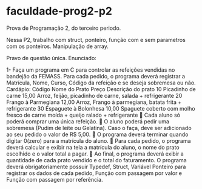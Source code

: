 # faculdade-prog2-p2
Prova de Programação 2, do terceiro periodo.

Nessa P2, trabalho com struct, ponteiro, função com e sem parametros com os ponteiros. Manipulação de array.

Pravo de questão única. Enunciado:

1- Faça um programa em C para controlar as refeições vendidas no bandejão
da FEMASS.
Para cada pedido, o programa deverá registrar a Matrícula, Nome, Curso,
Código da refeição e se deseja sobremesa ou não.
Cardápio:
Código Nome do Prato Preço Descrição do prato
10 Picadinho de carne 15,00 Arroz, feijão, picadinho de carne,
salada + refrigerante
20 Frango à Parmegiana 12,00 Arroz, Frango à parmegiana, batata
frita + refrigerante
30 Espaguete à Bolonhesa 10,00 Spaguete coberto com molho fresco
de carne moída + queijo ralado +
refrigerante
 Cada aluno só poderá comprar uma única refeição.
 O aluno poderá pedir uma sobremesa (Pudim de leite ou Gelatina).
Caso o faça, deve ser adicionado ao seu pedido o valor de R$ 5,00.
 O programa deverá terminar quando digitar 0(zero) para a matrícula
do aluno.
 Para cada pedido, o programa deverá calcular e exibir na tela a
matrícula do aluno, o nome do prato escolhido e o valor total a
pagar.
 Ao final, o programa deverá exibir a quantidade de cada prato
vendido e o total do faturamento.
O programa deverá obrigatoriamente possuir Typedef, Struct, Variável
Ponteiro para registrar os dados de cada pedido, Função com passagem por
valor e Função com passagem por referência.

